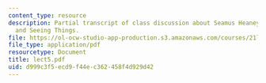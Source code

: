 ```yaml
---
content_type: resource
description: Partial transcript of class discussion about Seamus Heaney, Field Work,
  and Seeing Things.
file: https://ol-ocw-studio-app-production.s3.amazonaws.com/courses/21l-315-prizewinners-spring-2007/d999c3f5ecd9f44ec362458f4d929d42_lect5.pdf
file_type: application/pdf
resourcetype: Document
title: lect5.pdf
uid: d999c3f5-ecd9-f44e-c362-458f4d929d42
---
```

